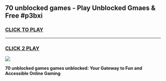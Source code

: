 
## 70 unblocked games - Play Unblocked Gmaes & Free #p3bxi
<h3>
<a href="https://premium.freeplayer.one?title=70_unblocked_games&ref=01M">CLICK TO PLAY</a></h3>
<hr>

<h3>
<a href="https://premium.freeplayer.one?title=70_unblocked_games&ref=01M">CLICK 2 PLAY</a>
  
</h3>

<a href="https://premium.freeplayer.one?title=70_unblocked_games&ref=01M"><img src="https://clearcache.store/games.png"></a>


**70 unblocked games games unblocked: Your Gateway to Fun and Accessible Online Gaming**
